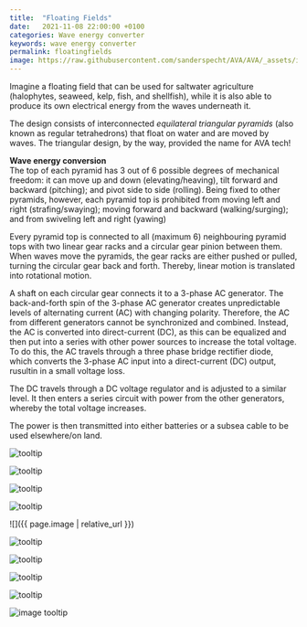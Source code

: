 ```yaml
---
title:  "Floating Fields"
date:   2021-11-08 22:00:00 +0100
categories: Wave energy converter
keywords: wave energy converter
permalink: floatingfields
image: https://raw.githubusercontent.com/sanderspecht/AVA/AVA/_assets/img/IMG_20211018_223043.jpg
---
```

Imagine a floating field that can be used for saltwater agriculture (halophytes, seaweed, kelp, fish, and shellfish), while it is also able to produce its own electrical energy from the waves underneath it.

The design consists of interconnected *equilateral triangular pyramids* (also known as regular tetrahedrons) that float on water and are moved by waves. The triangular design, by the way, provided the name for AVA tech!

**Wave energy conversion**  
The top of each pyramid has 3 out of 6 possible degrees of mechanical freedom: it can move up and down (elevating/heaving), tilt forward and backward (pitching); and pivot side to side (rolling). Being fixed to other pyramids, however, each pyramid top is prohibited from moving left and right (strafing/swaying); moving forward and backward (walking/surging); and from swiveling left and right (yawing)

Every pyramid top is connected to all (maximum 6) neighbouring pyramid tops with two linear gear racks and a circular gear pinion between them.
When waves move the pyramids, the gear racks are either pushed or pulled, turning the circular gear back and forth. Thereby, linear motion is translated into rotational motion.

A shaft on each circular gear connects it to a 3-phase AC generator. The back-and-forth spin of the 3-phase AC generator creates unpredictable levels of alternating current (AC) with changing polarity. Therefore, the AC from different generators cannot be synchronized and combined. Instead, the AC is converted into direct-current (DC), as this can be equalized and then put into a series with other power sources to increase the total voltage. To do this, the AC travels through a three phase bridge rectifier diode, which converts the 3-phase AC input into a direct-current (DC) output, rusultin in a small voltage loss.

The DC travels through a DC voltage regulator and is adjusted to a similar level. It then enters a series circuit with power from the other generators, whereby the total voltage increases.

The power is then transmitted into either batteries or a subsea cable to be used elsewhere/on land.

![tooltip](https://raw.githubusercontent.com/sanderspecht/AVA/AVA/_assets/img/IMG_20211022_002629.jpg)

![tooltip](https://raw.githubusercontent.com/sanderspecht/AVA/AVA/_assets/img/IMG_20211016_145235.jpg)

![tooltip](https://raw.githubusercontent.com/sanderspecht/AVA/AVA/_assets/img/IMG_20211016_150357.jpg)

![tooltip](https://raw.githubusercontent.com/sanderspecht/AVA/AVA/_assets/img/IMG_20211018_222607.jpg)

![]({{ page.image | relative_url }})

<!-- ![tooltip](https://raw.githubusercontent.com/sanderspecht/AVA/AVA/_assets/img/IMG_20211018_223043.jpg) -->

![tooltip](https://github.com/sanderspecht/AVA/blob/AVA/_assets/img/IMG_20211017_125631.jpg)

![tooltip](https://raw.githubusercontent.com/sanderspecht/AVA/AVA/_assets/img/IMG_20211017_194211.jpg)

![tooltip](https://raw.githubusercontent.com/sanderspecht/AVA/AVA/_assets/img/IMG_20211021_214352.jpg)

![tooltip](https://raw.githubusercontent.com/sanderspecht/AVA/AVA/_assets/img/IMG_20211107_165913.jpg)

![image tooltip](https://studio404.asia/wp-content/uploads/2020/08/sea.png)
